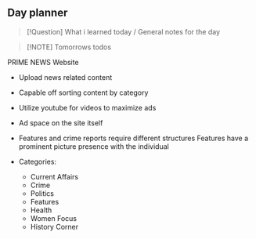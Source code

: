 ## Day planner


> [!Question] What i learned today / General notes for the day
> 


> [!NOTE] Tomorrows todos

PRIME NEWS Website

- Upload news related content
- Capable off sorting content by category
- Utilize youtube for videos to maximize ads
- Ad space on the site itself
- Features and crime reports require different structures
  Features have a prominent picture presence with the individual

- Categories:
	- Current Affairs
	- Crime
	- Politics
	- Features
	- Health
	- Women Focus
	- History Corner